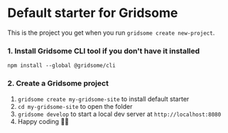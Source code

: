 # Default starter for Gridsome

This is the project you get when you run `gridsome create new-project`.

### 1. Install Gridsome CLI tool if you don't have it installed 

`npm install --global @gridsome/cli`

### 2. Create a Gridsome project

1. `gridsome create my-gridsome-site` to install default starter
2. `cd my-gridsome-site` to open the folder
3. `gridsome develop` to start a local dev server at `http://localhost:8080`
4. Happy coding 🎉🙌

